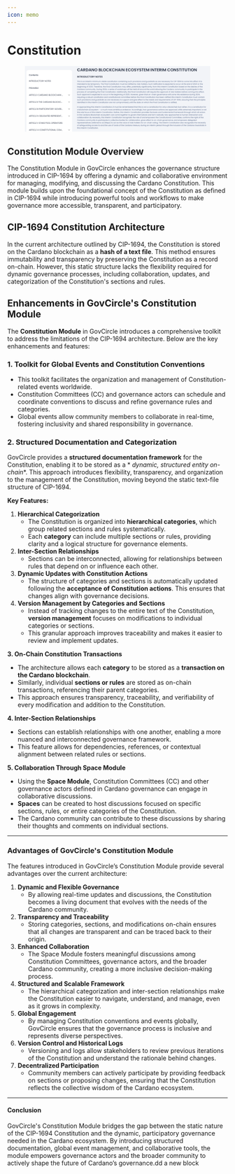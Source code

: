 ```yaml
---
icon: memo
---
```


# Constitution

<figure><img src="../.gitbook/assets/constitution picture.png" alt=""><figcaption></figcaption></figure>

## Constitution Module Overview

The Constitution Module in GovCircle enhances the governance structure introduced in CIP-1694 by offering a dynamic and collaborative environment for managing, modifying, and discussing the Cardano Constitution. This module builds upon the foundational concept of the Constitution as defined in CIP-1694 while introducing powerful tools and workflows to make governance more accessible, transparent, and participatory.

## CIP-1694 Constitution Architecture

In the current architecture outlined by CIP-1694, the Constitution is stored on the Cardano blockchain as a **hash of a text file**. This method ensures immutability and transparency by preserving the Constitution as a record on-chain. However, this static structure lacks the flexibility required for dynamic governance processes, including collaboration, updates, and categorization of the Constitution's sections and rules.

## Enhancements in GovCircle's Constitution Module

The **Constitution Module** in GovCircle introduces a comprehensive toolkit to address the limitations of the CIP-1694 architecture. Below are the key enhancements and features:

### **1. Toolkit for Global Events and Constitution Conventions**

* This toolkit facilitates the organization and management of Constitution-related events worldwide.
* Constitution Committees (CC) and governance actors can schedule and coordinate conventions to discuss and refine governance rules and categories.
* Global events allow community members to collaborate in real-time, fostering inclusivity and shared responsibility in governance.

### **2.** Structured Documentation and Categorization

GovCircle provides a **structured documentation framework** for the Constitution, enabling it to be stored as a \* _dynamic, structured entity on-chain_\*. This approach introduces flexibility, transparency, and organization to the management of the Constitution, moving beyond the static text-file structure of CIP-1694.

**Key Features:**

1. **Hierarchical Categorization**
   * The Constitution is organized into **hierarchical categories**, which group related sections and rules systematically.
   * Each **category** can include multiple sections or rules, providing clarity and a logical structure for governance elements.
2. **Inter-Section Relationships**
   * Sections can be interconnected, allowing for relationships between rules that depend on or influence each other.
3. **Dynamic Updates with Constitution Actions**
   * The structure of categories and sections is automatically updated following the **acceptance of Constitution actions**. This ensures that changes align with governance decisions.
4. **Version Management by Categories and Sections**
   * Instead of tracking changes to the entire text of the Constitution, **version management** focuses on modifications to individual categories or sections.
   * This granular approach improves traceability and makes it easier to review and implement updates.

**3. On-Chain Constitution Transactions**

* The architecture allows each **category** to be stored as a **transaction on the Cardano blockchain**.
* Similarly, individual **sections or rules** are stored as on-chain transactions, referencing their parent categories.
* This approach ensures transparency, traceability, and verifiability of every modification and addition to the Constitution.

**4. Inter-Section Relationships**

* Sections can establish relationships with one another, enabling a more nuanced and interconnected governance framework.
* This feature allows for dependencies, references, or contextual alignment between related rules or sections.

**5. Collaboration Through Space Module**

* Using the **Space Module**, Constitution Committees (CC) and other governance actors defined in Cardano governance can engage in collaborative discussions.
* **Spaces** can be created to host discussions focused on specific sections, rules, or entire categories of the Constitution.
* The Cardano community can contribute to these discussions by sharing their thoughts and comments on individual sections.

***

### Advantages of GovCircle's Constitution Module

The features introduced in GovCircle’s Constitution Module provide several advantages over the current architecture:

1. **Dynamic and Flexible Governance**
   * By allowing real-time updates and discussions, the Constitution becomes a living document that evolves with the needs of the Cardano community.
2. **Transparency and Traceability**
   * Storing categories, sections, and modifications on-chain ensures that all changes are transparent and can be traced back to their origin.
3. **Enhanced Collaboration**
   * The Space Module fosters meaningful discussions among Constitution Committees, governance actors, and the broader Cardano community, creating a more inclusive decision-making process.
4. **Structured and Scalable Framework**
   * The hierarchical categorization and inter-section relationships make the Constitution easier to navigate, understand, and manage, even as it grows in complexity.
5. **Global Engagement**
   * By managing Constitution conventions and events globally, GovCircle ensures that the governance process is inclusive and represents diverse perspectives.
6. **Version Control and Historical Logs**
   * Versioning and logs allow stakeholders to review previous iterations of the Constitution and understand the rationale behind changes.
7. **Decentralized Participation**
   * Community members can actively participate by providing feedback on sections or proposing changes, ensuring that the Constitution reflects the collective wisdom of the Cardano ecosystem.

***

#### Conclusion

GovCircle's Constitution Module bridges the gap between the static nature of the CIP-1694 Constitution and the dynamic, participatory governance needed in the Cardano ecosystem. By introducing structured documentation, global event management, and collaborative tools, the module empowers governance actors and the broader community to actively shape the future of Cardano’s governance.dd a new block
